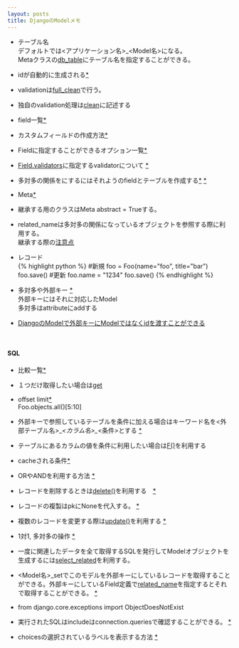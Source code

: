 ```yaml
---
layout: posts
title: DjangoのModelメモ 
---
```

* テーブル名     
デフォルトでは<アプリケーション名>_<Model名>になる。   
Metaクラスの[db_table](https://docs.djangoproject.com/en/1.7/ref/models/options/#db-table)にテーブル名を指定することができる。
   
* idが自動的に生成される[*](https://docs.djangoproject.com/en/1.7/topics/db/models/#automatic-primary-key-fields)

* validationは[full_clean](https://docs.djangoproject.com/en/1.7/ref/models/instances/#django.db.models.Model.full_clean)で行う。

* 独自のvalidation処理は[clean](https://docs.djangoproject.com/en/1.7/ref/models/instances/#django.db.models.Model.clean)に記述する

* field一覧[*](https://docs.djangoproject.com/en/1.7/ref/models/fields/#model-field-types)

* カスタムフィールドの作成方法[*](https://docs.djangoproject.com/en/1.7/howto/custom-model-fields/)
 
* Fieldに指定することができるオプション一覧[*](https://docs.djangoproject.com/en/dev/ref/models/fields/#field-options)

* [Field.validators](https://docs.djangoproject.com/en/dev/ref/models/fields/#validators)に指定するvalidatorについて [*](https://docs.djangoproject.com/en/dev/ref/validators/)

* 多対多の関係をにするにはそれようのfieldとテーブルを作成する[*](https://docs.djangoproject.com/en/1.7/topics/db/models/#extra-fields-on-many-to-many-relationships) [*](https://docs.djangoproject.com/en/1.7/topics/db/queries/#saving-foreignkey-and-manytomanyfield-fields)

* Meta[*](https://docs.djangoproject.com/en/1.7/ref/models/options/)

* 継承する用のクラスはMeta abstract = Trueする。

* related_nameは多対多の関係になっているオブジェクトを参照する際に利用する。    
継承する際の[注意点](https://docs.djangoproject.com/en/1.7/topics/db/models/#be-careful-with-related-name)

* レコード   
{% highlight python %}
#新規
foo = Foo(name="foo", title="bar")
foo.save()
#更新
foo.name = "1234"
foo.save()
{% endhighlight %}

* 多対多や外部キー [*](https://docs.djangoproject.com/en/1.7/topics/db/queries/#saving-foreignkey-and-manytomanyfield-fields)      
外部キーにはそれに対応したModel   
多対多はattributeにaddする

* [DjangoのModelで外部キーにModelではなくidを渡すことができる](/2014/12/04/django-foreignkey-id-save.html)
<br/>
   
#### SQL
* 比較一覧[*](https://docs.djangoproject.com/en/1.7/ref/models/querysets/#field-lookups)

* １つだけ取得したい場合は[get](https://docs.djangoproject.com/en/1.7/ref/models/querysets/#django.db.models.query.QuerySet.get)

* offset limit[*](https://docs.djangoproject.com/en/1.7/ref/models/querysets/#django.db.models.query.QuerySet.get)   
 Foo.objects.all()[5:10]

* 外部キーで参照しているテーブルを条件に加える場合はキーワード名を<外部テーブル名>\__<カラム名>\__<条件>とする [*](https://docs.djangoproject.com/en/1.7/topics/db/queries/#lookups-that-span-relationships)

* テーブルにあるカラムの値を条件に利用したい場合は[F()](https://docs.djangoproject.com/en/1.7/topics/db/queries/#filters-can-reference-fields-on-the-model)を利用する

* cacheされる条件[*](https://docs.djangoproject.com/en/1.7/topics/db/queries/#caching-and-querysets)

* ORやANDを利用する方法 [*](https://docs.djangoproject.com/en/1.7/topics/db/queries/#complex-lookups-with-q-objects)

* レコードを削除するときは[delete()](https://docs.djangoproject.com/en/1.7/ref/models/instances/#django.db.models.Model.delete)を利用する　[*](https://docs.djangoproject.com/en/1.7/topics/db/queries/#deleting-objects)

* レコードの複製はpkにNoneを代入する。 [*](https://docs.djangoproject.com/en/1.7/topics/db/queries/#copying-model-instances)  

* 複数のレコードを変更する際は[update()](https://docs.djangoproject.com/en/1.7/ref/models/querysets/#django.db.models.query.QuerySet.update)を利用する [*](https://docs.djangoproject.com/en/1.7/topics/db/queries/#updating-multiple-objects-at-once)

* 1対1, 多対多の操作 [*](https://docs.djangoproject.com/en/1.7/topics/db/queries/#related-objects)

* 一度に関連したデータを全て取得するSQLを発行してModelオブジェクトを生成するには[select_related](https://docs.djangoproject.com/en/1.7/ref/models/querysets/#select-related)を利用する。

* <Model名>_setでこのモデルを外部キーにしているレコードを取得することができる。外部キーにしているField定義で[related_name](https://docs.djangoproject.com/en/1.7/ref/models/fields/#django.db.models.ForeignKey.related_name)を指定するとそれで取得することができる。 [*](https://docs.djangoproject.com/en/1.7/topics/db/queries/#following-relationships-backward)

* from django.core.exceptions import ObjectDoesNotExist

* 実行されたSQLはincludeはconnection.queriesで確認することができる。  [*](https://docs.djangoproject.com/en/dev/faq/models/#how-can-i-see-the-raw-sql-queries-django-is-running)

* choicesの選択されているラベルを表示する方法 [*](https://docs.djangoproject.com/en/dev/ref/models/instances/#django.db.models.Model.get_FOO_display)
